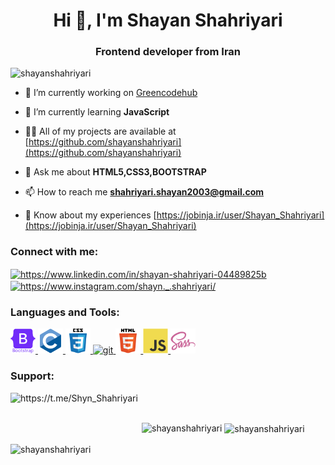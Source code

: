 <h1 align="center">Hi 👋, I'm Shayan Shahriyari</h1>
<h3 align="center">Frontend developer from Iran</h3>

<p align="left"> <img src="https://komarev.com/ghpvc/?username=shayanshahriyari&label=Profile%20views&color=0e75b6&style=flat" alt="shayanshahriyari" /> </p>

- 🔭 I’m currently working on [Greencodehub](https://github.com/shayanshahriyari/Greencodehub.git)

- 🌱 I’m currently learning **JavaScript**

- 👨‍💻 All of my projects are available at [https://github.com/shayanshahriyari](https://github.com/shayanshahriyari)

- 💬 Ask me about **HTML5,CSS3,BOOTSTRAP**

- 📫 How to reach me **shahriyari.shayan2003@gmail.com**

- 📄 Know about my experiences [https://jobinja.ir/user/Shayan_Shahriyari](https://jobinja.ir/user/Shayan_Shahriyari)

<h3 align="left">Connect with me:</h3>
<p align="left">
<a href="https://linkedin.com/in/https://www.linkedin.com/in/shayan-shahriyari-04489825b" target="blank"><img align="center" src="https://raw.githubusercontent.com/rahuldkjain/github-profile-readme-generator/master/src/images/icons/Social/linked-in-alt.svg" alt="https://www.linkedin.com/in/shayan-shahriyari-04489825b" height="30" width="40" /></a>
<a href="https://instagram.com/https://www.instagram.com/shayn._.shahriyari/" target="blank"><img align="center" src="https://raw.githubusercontent.com/rahuldkjain/github-profile-readme-generator/master/src/images/icons/Social/instagram.svg" alt="https://www.instagram.com/shayn._.shahriyari/" height="30" width="40" /></a>
</p>

<h3 align="left">Languages and Tools:</h3>
<p align="left"> <a href="https://getbootstrap.com" target="_blank" rel="noreferrer"> <img src="https://raw.githubusercontent.com/devicons/devicon/master/icons/bootstrap/bootstrap-plain-wordmark.svg" alt="bootstrap" width="40" height="40"/> </a> <a href="https://www.cprogramming.com/" target="_blank" rel="noreferrer"> <img src="https://raw.githubusercontent.com/devicons/devicon/master/icons/c/c-original.svg" alt="c" width="40" height="40"/> </a> <a href="https://www.w3schools.com/css/" target="_blank" rel="noreferrer"> <img src="https://raw.githubusercontent.com/devicons/devicon/master/icons/css3/css3-original-wordmark.svg" alt="css3" width="40" height="40"/> </a> <a href="https://git-scm.com/" target="_blank" rel="noreferrer"> <img src="https://www.vectorlogo.zone/logos/git-scm/git-scm-icon.svg" alt="git" width="40" height="40"/> </a> <a href="https://www.w3.org/html/" target="_blank" rel="noreferrer"> <img src="https://raw.githubusercontent.com/devicons/devicon/master/icons/html5/html5-original-wordmark.svg" alt="html5" width="40" height="40"/> </a> <a href="https://developer.mozilla.org/en-US/docs/Web/JavaScript" target="_blank" rel="noreferrer"> <img src="https://raw.githubusercontent.com/devicons/devicon/master/icons/javascript/javascript-original.svg" alt="javascript" width="40" height="40"/> </a> <a href="https://sass-lang.com" target="_blank" rel="noreferrer"> <img src="https://raw.githubusercontent.com/devicons/devicon/master/icons/sass/sass-original.svg" alt="sass" width="40" height="40"/> </a> </p>

<h3 align="left">Support:</h3>
<p><a href="https://ko-fi.com/https://t.me/Shyn_Shahriyari"> <img align="left" src="https://cdn.ko-fi.com/cdn/kofi3.png?v=3" height="50" width="210" alt="https://t.me/Shyn_Shahriyari" /></a></p><br><br>

<p><img align="left" src="https://github-readme-stats.vercel.app/api/top-langs?username=shayanshahriyari&show_icons=true&locale=en&layout=compact" alt="shayanshahriyari" /></p>

<p>&nbsp;<img align="center" src="https://github-readme-stats.vercel.app/api?username=shayanshahriyari&show_icons=true&locale=en" alt="shayanshahriyari" /></p>

<p><img align="center" src="https://github-readme-streak-stats.herokuapp.com/?user=shayanshahriyari&" alt="shayanshahriyari" /></p>
